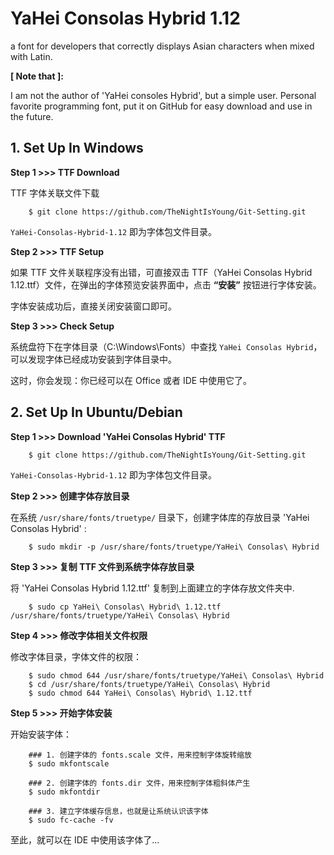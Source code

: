 # YaHei Consolas Hybrid 1.12

a font for developers that correctly displays Asian characters when mixed with Latin.

**[ Note that ]:** 

I am not the author of 'YaHei consoles Hybrid', but a simple user. Personal favorite programming font, put it on GitHub for easy download and use in the future.

## 1. Set Up In Windows ##

**Step 1 >>> TTF Download**

TTF 字体关联文件下载

```
	$ git clone https://github.com/TheNightIsYoung/Git-Setting.git
```

`YaHei-Consolas-Hybrid-1.12` 即为字体包文件目录。

**Step 2 >>> TTF Setup**

如果 TTF 文件关联程序没有出错，可直接双击 TTF（YaHei Consolas Hybrid 1.12.ttf）文件，在弹出的字体预览安装界面中，点击 **“安装”** 按钮进行字体安装。

字体安装成功后，直接关闭安装窗口即可。

**Step 3 >>> Check Setup**

系统盘符下在字体目录（C:\Windows\Fonts）中查找 `YaHei Consolas Hybrid`，可以发现字体已经成功安装到字体目录中。

这时，你会发现：你已经可以在 Office 或者 IDE 中使用它了。

## 2. Set Up In Ubuntu/Debian ##

**Step 1 >>> Download 'YaHei Consolas Hybrid' TTF**

```
	$ git clone https://github.com/TheNightIsYoung/Git-Setting.git
```

`YaHei-Consolas-Hybrid-1.12` 即为字体包文件目录。

**Step 2 >>> 创建字体存放目录**

在系统 `/usr/share/fonts/truetype/` 目录下，创建字体库的存放目录 'YaHei Consolas Hybrid' :

```
	$ sudo mkdir -p /usr/share/fonts/truetype/YaHei\ Consolas\ Hybrid
```

**Step 3 >>> 复制 TTF 文件到系统字体存放目录**

将 'YaHei Consolas Hybrid 1.12.ttf' 复制到上面建立的字体存放文件夹中.

```
	$ sudo cp YaHei\ Consolas\ Hybrid\ 1.12.ttf /usr/share/fonts/truetype/YaHei\ Consolas\ Hybrid
```

**Step 4 >>> 修改字体相关文件权限**

修改字体目录，字体文件的权限：

```
	$ sudo chmod 644 /usr/share/fonts/truetype/YaHei\ Consolas\ Hybrid
	$ cd /usr/share/fonts/truetype/YaHei\ Consolas\ Hybrid
	$ sudo chmod 644 YaHei\ Consolas\ Hybrid\ 1.12.ttf
```

**Step 5 >>> 开始字体安装**

开始安装字体：

```
	### 1. 创建字体的 fonts.scale 文件，用来控制字体旋转缩放
	$ sudo mkfontscale
	
	### 2. 创建字体的 fonts.dir 文件，用来控制字体粗斜体产生	
	$ sudo mkfontdir
	
	### 3. 建立字体缓存信息，也就是让系统认识该字体
	$ sudo fc-cache -fv
```

至此，就可以在 IDE 中使用该字体了...
